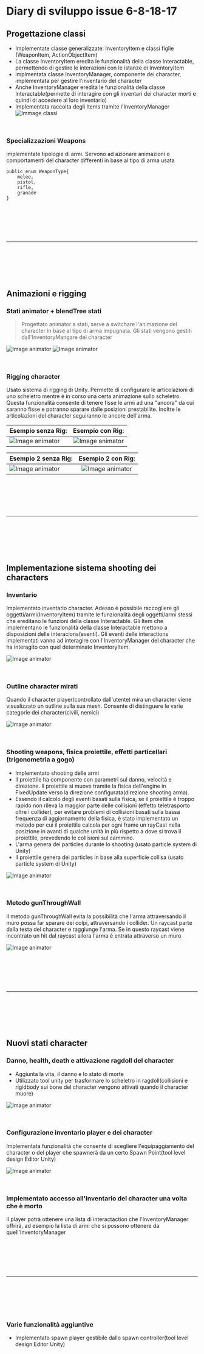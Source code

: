 # Diary di sviluppo issue 6-8-18-17

## Progettazione classi
- Implementate classe generalizzate: InventoryItem e classi figlie (WeaponItem, ActionObjectItem)
- La classe InventoryItem eredita le funzionalità della classe Interactable, permettendo di gestire le interazioni con le istanze di InventoryItem
- implmentata classe InventoryManager, componente dei character, implementata per gestire l'inventario del character
- Anche InventoryManager eredita le funzionalità della classe Interactable(permette di interagire con gli inventari dei character morti e quindi di accedere al loro inventario)
- Implementata raccolta degli Items tramite l'InventoryManager
![Immage classi](classScheme.JPG)

<p>&nbsp;</p>

### Specializzazioni Weapons
implementate tipologie di armi. Servono ad azionare animazioni o comportamenti del character differenti in base al tipo di arma usata
<pre><code>public enum WeaponType{
    melee,
    pistol,
    rifle,
    granade
}</code></pre>




<p>&nbsp;</p>
<p>&nbsp;</p>
<p>&nbsp;</p>

---

<p>&nbsp;</p>
<p>&nbsp;</p>
<p>&nbsp;</p>


## Animazioni e rigging
### Stati animator + blendTree stati
> Progettato animator a stati, serve a switchare l'animazione del character in base al tipo di arma impugnata. Gli stati vengono gestiti dall'InventoryMangare del character

![Image animator](animatorStatiCharacter.png)
![Image animator](animatorGif.gif)


<p>&nbsp;</p>

### Rigging character
Usato sistema di rigging di Unity. Permette di configurare le articolazioni di uno scheletro mentre è in corso una certa animazione sullo scheletro.
Questa funzionalità consente di tenere fisse le armi ad una "ancora" da cui saranno fisse e potranno sparare dalle posizioni prestabilite.
Inoltre le articolazioni del character seguiranno le ancore dell'arma.

| Esempio senza Rig: | Esempio con Rig: |
| ------------- |:-------------:|
| ![Image animator](SenzaRig1.gif) | ![Image animator](ConRig1.gif) |


| Esempio 2 senza Rig: | Esempio 2 con Rig: |
| ------------- |:-------------:|
| ![Image animator](SenzaRig2.gif) | ![Image animator](ConRig2.gif) |







<p>&nbsp;</p>
<p>&nbsp;</p>
<p>&nbsp;</p>

---

<p>&nbsp;</p>
<p>&nbsp;</p>
<p>&nbsp;</p>






## Implementazione sistema shooting dei characters
### Inventario
Implementato inventario character. Adesso è possibile raccogliere gli oggetti/armi(InventoryItem) tramite le funzionalità degli oggetti/armi stessi che ereditano le funzioni della classe Interactable. Gli Item che implementano le funzionalità della classe Interactable mettono a disposizioni delle interacions(eventi). Gli eventi delle interactions implementati vanno ad interagire con l'InventoryManager del character che ha interagito con quel determinato InventoryItem.

![Image animator](Inventario.gif)

<p>&nbsp;</p>

### Outline character mirati
Quando il character player(controllato dall'utente) mira un character viene visualizzato un outline sulla sua mesh. Consente di distinguere le varie categorie dei character(civili, nemici)

![Image animator](OutlineCharacterMirati.jpg)

<p>&nbsp;</p>

### Shooting weapons, fisica proiettile, effetti particellari (trigonometria a gogo)
- Implementato shooting delle armi
- Il proiettile ha componente con parametri sul danno, velocità e direzione. Il proiettile si muove tramite la fisica dell'engine in FixedUpdate verso la direzione configurata(direzione shooting arma).
- Essendo il calcolo degli eventi basati sulla fisica, se il proiettile è troppo rapido non rileva la maggior parte delle collisioni (effetto teletrasporto oltre i collider), per evitare problemi di collisioni basati sulla bassa frequenza di aggiornamento della fisica, è stato implementato un metodo per cui il proiettile calcola per ogni frame un rayCast nella posizione in avanti di qualche unità in più rispetto a dove si trova il proiettile, prevedendo le collisioni sul cammino.
- L'arma genera dei particles durante lo shooting (usato particle system di Unity)
- Il proiettile genera dei particles in base alla superficie collisa (usato particle system di Unity)

![Image animator](ShootingWeaponsFisicaproiettileEffettiparticellari.gif)

<p>&nbsp;</p>

### Metodo gunThroughWall
Il metodo gunThroughWall evita la possibilità che l'arma attraversando il muro possa far sparare dei colpi, attraversando i collider. Un raycast parte dalla testa del character e raggiunge l'arma. Se in questo raycast viene incontrato un hit dal raycast allora l'arma è entrata attraverso un muro

![Image animator](gunThroughWall.gif)






<p>&nbsp;</p>
<p>&nbsp;</p>
<p>&nbsp;</p>

---

<p>&nbsp;</p>
<p>&nbsp;</p>
<p>&nbsp;</p>





## Nuovi stati character
### Danno, health, death e attivazione ragdoll del character
- Aggiunta la vita, il danno e lo stato di morte
- Utilizzato tool unity per trasformare lo scheletro in ragdoll(collisioni e rigidbody sui bone del character vengono attivati quando il character muore)

![Image animator](Damage.gif)

<p>&nbsp;</p>

### Configurazione inventario player e dei character
Implementata funzionalità che consente di scegliere l'equipaggiamento del character o del player che spawnerà da un certo Spawn Point(tool level design Editor Unity)

![Image animator](equipaggiamentoCharacterSpawn.png)

<p>&nbsp;</p>

### Implementato accesso all'inventario del character una volta che è morto
Il player potrà ottenere una lista di interactaction che l'InventoryManager offrirà, ad esempio la lista di armi che si possono ottenere da quell'InventoryManager

<p>&nbsp;</p>
<p>&nbsp;</p>
<p>&nbsp;</p>

---

<p>&nbsp;</p>
<p>&nbsp;</p>
<p>&nbsp;</p>



### Varie funzionalità aggiuntive
- Implementato spawn player gestibile dallo spawn controller(tool level design Editor Unity)